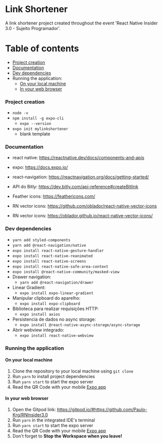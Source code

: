 # Link Shortener
A link shortener project created throughout the event 'React Native Insider 3.0 - Sujeito Programador'.

Table of contents
=================
<!--ts-->
   * [Project creation](#project-creation)
   * [Documentation](#documentation)
   * [Dev dependencies](#dev-dependencies)
   * Running the application:
      *  [On your local machine](#on-your-local-machine)
      *  [In your web browser](#in-your-web-browser)
<!--te-->

### Project creation
- `node -v`
- `npm install -g expo-cli`
  - `expo --version`
- `expo init mylinkshortener`
  - blank template

### Documentation
- react native: https://reactnative.dev/docs/components-and-apis
- expo: https://docs.expo.io/
- react-navigation: https://reactnavigation.org/docs/getting-started/
- API do Bitly: https://dev.bitly.com/api-reference#createBitlink

- Feather icons: https://feathericons.com/
- RN vector icons: https://github.com/oblador/react-native-vector-icons
- RN vector icons: https://oblador.github.io/react-native-vector-icons/

### Dev dependencies
- `yarn add styled-components`
- `yarn add @react-navigation/native`
- `expo install react-native-gesture-handler`
- `expo install react-native-reanimated`
- `expo install react-native-screens`
- `expo install react-native-safe-area-context`
- `expo install @react-native-community/masked-view`
- Drawer navigation:
  - `yarn add @react-navigation/drawer`
- Linear Gradient:
  - `expo install expo-linear-gradient`
- Manipular clipboard do aparelho:
  - `expo install expo-clipboard`
- Biblioteca para realizar requisições HTTP:
  - `expo install axios`
- Persistencia de dados no async storage:
  - `expo install @react-native-async-storage/async-storage`
- Abrir webview integrado:
  - `expo install react-native-webview`

### Running the application
#### On your local machine
1. Clone the repository to your local machine using `git clone`
1. Run `yarn` to install project dependencies
1. Run `yarn start` to start the expo server
1. Read the QR Code with your mobile [Expo app](https://expo.io/)

#### In your web browser
1. Open the Gitpod link: https://gitpod.io/#https://github.com/Paulo-Krg/RNInsider3.0
1. Run `yarn` in the integrated IDE's terminal
1. Run `yarn start` to start the expo server
1. Read the QR Code with your mobile [Expo app](https://expo.io/)
1. Don't forget to <strong>Stop the Workspace<strong> when you leave!
